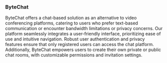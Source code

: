 ### ByteChat
ByteChat offers a chat-based solution as an alternative to video conferencing platforms, catering to users who prefer text-based communication or encounter bandwidth limitations or privacy concerns. Our platform seamlessly integrates a user-friendly interface, prioritizing ease of use and intuitive navigation. Robust user authentication and privacy features ensure that only registered users can access the chat platform. Additionally, ByteChat empowers users to create their own private or public chat rooms, with customizable permissions and invitation settings.


